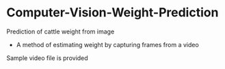 # Computer-Vision-Weight-Prediction
Prediction of cattle weight from image

* A method of estimating weight by capturing frames from a video

Sample video file is provided
